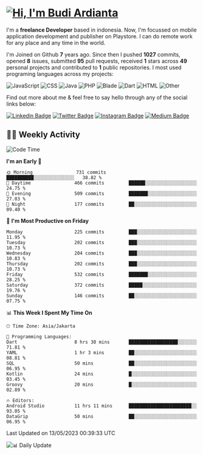 # [![Hi, I'm Budi Ardianta](https://readme-typing-svg.herokuapp.com?size=24&vCenter=true&lines=%F0%9F%91%8B+Hi%2C+I'm+Budi+Ardianta+;%F0%9F%92%BB+Android+And+Web+Developer+)](https://git.io/typing-svg)

I'm a **freelance Developer** based in indonesia. Now, I'm focussed on mobile application development and publisher on Playstore. I can do remote work for any place and any time in the world.

I'm Joined on Github **7** years ago. Since then I pushed **1027** commits, opened **8** issues, submitted **95** pull requests, received **1** stars across **49** personal projects and contributed to **1** public repositories.
I most used programing languages across my projects:

![JavaScript](https://img.shields.io/badge/-JavaScript-%23f1e05a?style=flat&logo=JavaScript&logoColor=white)
![CSS](https://img.shields.io/badge/-CSS-%23563d7c?style=flat&logo=CSS&logoColor=white)
![Java](https://img.shields.io/badge/-Java-%23b07219?style=flat&logo=Java&logoColor=white)
![PHP](https://img.shields.io/badge/-PHP-%234F5D95?style=flat&logo=PHP&logoColor=white)
![Blade](https://img.shields.io/badge/-Blade-%23f7523f?style=flat&logo=Blade&logoColor=white)
![Dart](https://img.shields.io/badge/-Dart-%2300B4AB?style=flat&logo=Dart&logoColor=white)
![HTML](https://img.shields.io/badge/-HTML-%23e34c26?style=flat&logo=HTML&logoColor=white)
![Other](https://img.shields.io/badge/-Other-%23ededed?style=flat&logo=Other&logoColor=white)

Find out more about me & feel free to say hello through any of the social links below:

[![Linkedin Badge](https://img.shields.io/badge/-budiardianata-blue?style=flat&logo=Linkedin&logoColor=white&link=https://www.linkedin.com/in/budiardianata/)](https://www.linkedin.com/in/budiardianata/)
[![Twitter Badge](https://img.shields.io/badge/-budiardianata-%231DA1F2.svg?style=flat&logo=twitter&logoColor=white&link=https://www.twitter.com/budiardianata)](https://www.linkedin.com/in/budiardianata/)
[![Instagram Badge](https://img.shields.io/badge/-budiardianata-purple?style=flat&logo=instagram&logoColor=white&link=https://instagram.com/budiardianata/)](https://instagram.com/budiardianata)
[![Medium Badge](https://img.shields.io/badge/-@budiardianata-%2312100E.svg?style=flat&logo=Medium&logoColor=white&link=https://medium.com/@budiardianata/)](https://medium.com/@budiardianata)

## 👨‍💻 Weekly Activity
<!--START_SECTION:waka-->
![Code Time](http://img.shields.io/badge/Code%20Time-1%2C693%20hrs%2036%20mins-blue)

**I'm an Early 🐤** 

```text
🌞 Morning                731 commits         ██████████░░░░░░░░░░░░░░░   38.82 % 
🌆 Daytime                466 commits         ██████░░░░░░░░░░░░░░░░░░░   24.75 % 
🌃 Evening                509 commits         ███████░░░░░░░░░░░░░░░░░░   27.03 % 
🌙 Night                  177 commits         ██░░░░░░░░░░░░░░░░░░░░░░░   09.40 % 
```
📅 **I'm Most Productive on Friday** 

```text
Monday                   225 commits         ███░░░░░░░░░░░░░░░░░░░░░░   11.95 % 
Tuesday                  202 commits         ███░░░░░░░░░░░░░░░░░░░░░░   10.73 % 
Wednesday                204 commits         ███░░░░░░░░░░░░░░░░░░░░░░   10.83 % 
Thursday                 202 commits         ███░░░░░░░░░░░░░░░░░░░░░░   10.73 % 
Friday                   532 commits         ███████░░░░░░░░░░░░░░░░░░   28.25 % 
Saturday                 372 commits         █████░░░░░░░░░░░░░░░░░░░░   19.76 % 
Sunday                   146 commits         ██░░░░░░░░░░░░░░░░░░░░░░░   07.75 % 
```


📊 **This Week I Spent My Time On** 

```text
🕑︎ Time Zone: Asia/Jakarta

💬 Programming Languages: 
Dart                     8 hrs 38 mins       ██████████████████░░░░░░░   71.81 % 
YAML                     1 hr 3 mins         ██░░░░░░░░░░░░░░░░░░░░░░░   08.81 % 
SQL                      50 mins             ██░░░░░░░░░░░░░░░░░░░░░░░   06.95 % 
Kotlin                   24 mins             █░░░░░░░░░░░░░░░░░░░░░░░░   03.45 % 
Groovy                   20 mins             █░░░░░░░░░░░░░░░░░░░░░░░░   02.89 % 

🔥 Editors: 
Android Studio           11 hrs 11 mins      ███████████████████████░░   93.05 % 
DataGrip                 50 mins             ██░░░░░░░░░░░░░░░░░░░░░░░   06.95 % 
```


 Last Updated on 13/05/2023 00:39:33 UTC
<!--END_SECTION:waka-->

![📊 Daily Update](https://github.com/budiardianata/budiardianata/actions/workflows/update-activity.yml/badge.svg)
